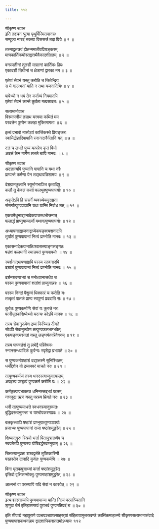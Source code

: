 ```yaml
---
title: ११२

---
```

श्रीकृष्ण उवाच  
इति तद्वचनं श्रुत्वा पृथुर्विस्मितमानसः  
सम्पूज्य नारदं भक्त्या विससर्ज तदा प्रिये ॥ १ ॥


तस्माद्व्रतत्रयं ह्येतन्ममातीवप्रियङ्करम्  
माघकार्तिकयोस्तद्वत्तथैवैकादशीव्रतम् ॥ २ ॥


वनस्पतीनां तुलसी मासानां कार्तिकः प्रियः  
एकादशी तिथीनां च क्षेत्राणां द्वारका मम ॥ ३ ॥


एतेषां सेवनं यस्तु करोति च जितेन्द्रियः  
स मे वल्लभतां याति न तथा यजनादिभिः ॥ ४ ॥


पापेभ्यो न भयं तेन कर्त्तव्यं नियमादपि  
एतेषां सेवनं कान्ते कुर्वता मत्प्रसादतः ॥ ५ ॥


सत्यभामोवाच  
विस्मापनीयं तन्नाथ यत्त्वया कथितं मम  
परदत्तेन पुण्येन कलहा मुक्तिमागता ॥ ६ ॥


इत्थं प्रभावो मासोऽयं कार्त्तिकस्ते प्रियङ्करः  
स्वामिद्रोहादिपापानि स्नानदानैर्गतानि यत् ॥ ७ ॥


दत्तं च लभते पुण्यं यत्परेण कृतं विभो  
अदत्तं केन मार्गेण लभते चापि मानवः ॥ ८ ॥


श्रीकृष्ण उवाच  
अदत्तान्यपि पुण्यानि पापानि च यथा नरैः  
प्राप्यन्ते कर्मणा येन तद्यथावन्निशामय ॥ ९ ॥


देशग्रामकुलानि स्युर्भागभाञ्जि कृतादिषु  
कलौ तु केवलं कर्त्ता फलभुक्पुण्यपापयोः ॥ १० ॥


अकृतेऽपि हि संसर्गे व्यवस्थेयमुदाहृता  
संसर्गात्पुण्यपापानि यथा यान्ति निबोध तत् ॥ ११ ॥


एकत्रमैथुनाद्यानादेकपात्रस्थभोजनात्  
फलार्द्धं प्राप्नुयान्मर्त्यो यथावत्पुण्यपापयोः ॥ १२ ॥


अध्यापनाद्याजनाद्वाप्येकपङ्क्त्यशनादपि  
तुर्यांशं पुण्यपापानां नित्यं प्राप्नोति मानवः ॥ १३ ॥


एकासनादेकयानान्निःश्वासस्याङ्गसङ्गतः  
षडंशं फलभागी स्यान्नयतं पुण्यपापयोः ॥ १४ ॥


स्पर्शनाद्भाषणाद्वापि परस्य स्तवनादपि  
दशांशं पुण्यपापानां नित्यं प्राप्नोति मानवः ॥ १५ ॥


दर्शनश्रवणाभ्यां च मनोध्यानात्तथैव च  
परस्य पुण्यपापानां शतांशं प्राप्नुयान्नरः ॥ १६ ॥


परस्य निन्दां पैशुन्यं धिक्कारं च करोति यः  
तत्कृतं पातकं प्राप्य स्वपुण्यं प्रददाति सः ॥ १७ ॥


कुर्वतः पुण्यकर्माणि सेवां यः कुरुते नरः  
पत्नीभृतकशिष्येभ्यो यदन्यः कोऽपि मानवः ॥ १८ ॥


तस्य सेवानुरूपेण द्रव्यं किञ्चिन्न दीयते  
सोऽपि सेवानुरूपेण तत्पुण्यफलभाग्भवेत्  
एकपङ्क्त्यश्नतां यस्तु लङ्घयेत्परिवेषणम् ॥ १९ ॥


तस्य पापषडंशं तु लभेद्वै परिवेषकः  
स्नानसन्ध्यादिकं कुर्वन्यः स्पृशेद्वा प्रभाषते ॥ २० ॥


स पुण्यकर्मषष्ठांशं दद्यात्तस्मै सुनिश्चितम्  
धर्मोद्देशेन यो द्रव्यमपरं याचते नरः ॥ २१ ॥


तत्पुण्यकर्मजं तस्य धनदस्त्वाप्नुयात्फलम्  
अपहृत्य परद्रव्यं पुण्यकर्म करोति यः ॥ २२ ॥


कर्मकृत्पापभाक्तत्र धनिनस्तद्भवं फलम्  
नापनुद्य ऋणं यस्तु परस्य म्रियते नरः ॥ २३ ॥


धनी तत्पुण्यमाधत्ते स्वधनस्यानुरूपतः  
बुद्धिदस्त्वनुमन्ता च यश्चोपकरणप्रदः ॥ २४ ॥


बलकृच्चापि षष्ठांशं प्राप्नुयात्पुण्यपापयोः  
प्रजाभ्यः पुण्यपापानां राजा षष्ठांशमुद्धरेत् ॥ २५ ॥


शिष्याद्गुरुः स्त्रियो भर्त्ता पितापुत्रात्तथैव च  
स्वपतेरपि पुण्यस्य योषिदर्द्धमवाप्नुयात् ॥ २६ ॥


चित्तस्यानुव्रता शश्वद्वर्तते तुष्टिकारिणी  
परहस्तेन दानादि कुर्वतः पुण्यकर्मणि ॥ २७ ॥


विना भृतकपुत्राभ्यां कर्त्ता षष्ठांशमुद्धरेत्  
वृत्तिदो वृत्तिसम्भोक्तुः पुण्यमष्टांशमुद्धरेत् ॥ २८ ॥


आत्मनो वा परस्यापि यदि सेवां न कारयेत् ॥ २९ ॥


श्रीकृष्ण उवाच  
इत्थं ह्यदत्तान्यपि पुण्यपापान्या यान्ति नित्यं परसञ्चितानि  
शृणुष्व चेमं इतिहासमग्र्यं पुराभवं पुण्यमतिप्रदं च ॥ ३० ॥


इति श्रीपाद्मे महापुराणे पञ्चपञ्चाशत्साहस्र्यां संहितायामुत्तरखण्डे कार्त्तिकमाहात्म्ये श्रीकृष्णसत्यभामासंवादे पुण्यपापांशकथनन्नाम द्वादशाधिकशततमोऽध्यायः ११२